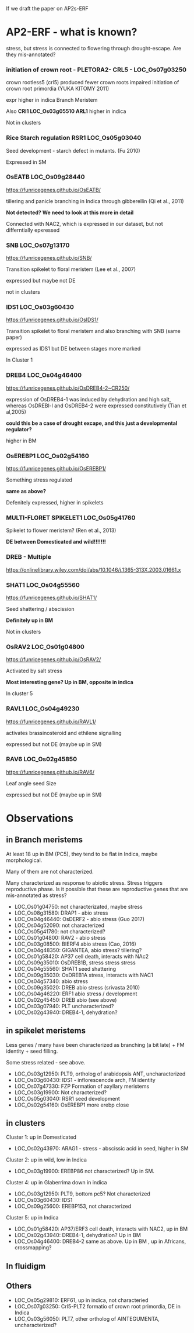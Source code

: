 If we draft the paper on AP2s-ERF

# AP2-ERF - what is known?

stress, but stress is connected to flowering through drought-escape. Are they mis-annotated?


### initiation of crown root - PLETORA2- CRL5 - LOC_Os07g03250

crown rootless5 (crl5) produced fewer crown roots impaired initiation of crown root primordia (YUKA KITOMY 2011)

expr higher in indica Branch Meristem

Also **CRl1 LOC_Os03g05510 ARL1** higher in indica

Not in clusters

### Rice Starch regulation RSR1 LOC_Os05g03040

Seed development - starch defect in mutants. (Fu 2010)

Expressed in SM

### OsEATB LOC_Os09g28440

https://funricegenes.github.io/OsEATB/

tillering and panicle branching in Indica through gibberellin (Qi et al., 2011)

**Not detected? We need to look at this more in detail**

Connected with NAC2, which is expressed in our dataset, but not differntially epxressed

### SNB LOC_Os07g13170

https://funricegenes.github.io/SNB/

Transition spikelet to floral meristem (Lee et al., 2007)

expressed but maybe not DE

not in clusters

### IDS1  LOC_Os03g60430

https://funricegenes.github.io/OsIDS1/

Transition spikelet to floral meristem and also branching with SNB (same paper)

expressed as IDS1 but DE between stages more marked

In Cluster 1

### DREB4 LOC_Os04g46400

https://funricegenes.github.io/OsDREB4-2~CR250/

expression of OsDREB4-1 was induced by dehydration and high salt, whereas OsDREBl-l and OsDREB4-2 were expressed constitutively (Tian et al,2005)

**could this be a case of drought excape, and this just a developmental regulator?**

higher in BM

### OsEREBP1 LOC_Os02g54160

https://funricegenes.github.io/OsEREBP1/

Something stress regulated

**same as above?**

Defenitely expressed, higher in spikelets

### MULTI-FLORET SPIKELET1 LOC_Os05g41760

Spikelet to flower meristem? (Ren et al., 2013)

**DE between Domesticated and wild!!!!!!!**

### DREB - Multiple

https://onlinelibrary.wiley.com/doi/abs/10.1046/j.1365-313X.2003.01661.x

### SHAT1 LOC_Os04g55560

https://funricegenes.github.io/SHAT1/

Seed shattering / abscission

**Definitely up in BM**

Not in clusters

### OsRAV2 LOC_Os01g04800

https://funricegenes.github.io/OsRAV2/

Activated by salt stress

**Most interesting gene? Up in BM, opposite in indica**

In cluster 5

### RAVL1 LOC_Os04g49230

https://funricegenes.github.io/RAVL1/

activates brassinosteroid and ethilene signalling

expressed but not DE (maybe up in SM)

### RAV6 LOC_Os02g45850

https://funricegenes.github.io/RAV6/

Leaf angle seed Size

expressed but not DE (maybe up in SM)


# Observations

## in Branch meristems

At least 18 up in BM (PC5), they tend to be flat in Indica, maybe morphological.

Many of them are not characterized.

Many characterized as response to abiotic stress. Stress triggers reproductive phase. Is it possible that these are reproductive genes that are mis-annotated as stress?

- LOC_Os01g04750: not characterizated, maybe stress
- LOC_Os08g31580: DRAP1 - abio stress
- LOC_Os04g46440: OsDERF2 - abio stress (Guo 2017)
- LOC_Os04g52090: not characterized
- LOC_Os05g41780: not characterized?
- LOC_Os01g04800: RAV2 - abio stress
- LOC_Os03g08500: BIERF4 abio stress (Cao, 2016)
- LOC_Os04g48350: GIGANTEA, abio stress? tillering?
- LOC_Os01g58420: AP37 cell death, interacts with NAc2
- LOC_Os09g35010: OsDREB1B, stress stress stress
- LOC_Os04g55560: SHAT1 seed shattering
- LOC_Os09g35030: OsDREB1A stress, interacts with NAC1
- LOC_Os04g57340: abio stress
- LOC_Os09g35020: DREB abio stress (srivasta 2010)
- LOC_Os04g46220: ERF1 abio stress / development
- LOC_Os02g45450: DREB abio (see above)
- LOC_Os03g07940: PLT uncharacterized?
- LOC_Os02g43940: DREB4-1, dehydration?

## in spikelet meristems

Less genes / many have been characterized as branching (a bit late) + FM identity + seed filling.

Some stress related - see above.

- LOC_Os03g12950: PLT9, ortholog of arabidopsis ANT, uncharacterized
-  LOC_Os03g60430: IDS1 - inflorescencde arch, FM identity
- LOC_Os07g47330: FZP Formation of axyllary meristems
- LOC_Os03g19900: Not characterized?
- LOC_Os05g03040: RSR1 seed development
- LOC_Os02g54160: OsEREBP1 more erebp close

## in clusters

Cluster 1: up in Domesticated

- LOC_Os02g43970: ARAG1 - stress - abscissic acid in seed, higher in SM

Cluster 2: up in wild, low in Indica

- LOC_Os03g19900: EREBP86 not characterized? Up in SM.

Cluster 4: up in Glaberrima down in indica

- LOC_Os03g12950: PLT9, bottom pc5? Not characterized
- LOC_Os03g60430: IDS1
- LOC_Os09g25600: EREBP153, not characterized

Cluster 5: up in Indica


- LOC_Os01g58420: AP37/ERF3 cell death, interacts with NAC2, up in BM
- LOC_Os02g43940: DREB4-1, dehydration? Up in BM
- LOC_Os04g46400: DREB4-2 same as above. Up in BM , up in Africans, crossmapping?

## In fluidigm

## Others

- LOC_Os05g29810: ERF61, up in indica, not characteried
- LOC_Os07g03250: Crl5-PLT2 formatio of crown root primordia, DE in Indica
- LOC_Os03g56050: PLT7, other ortholog of AINTEGUMENTA, uncharacterized?
